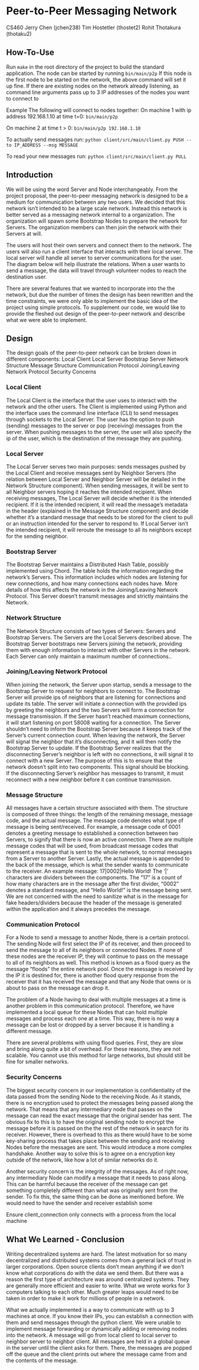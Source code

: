 # Peer-to-Peer Messaging Network
CS460
Jerry Chen (jchen238)
Tim Hostetler (thostet2)
Rohit Thotakura (thotaku2)

## How-To-Use
Run ```make``` in the root directory of the project to build the standard application. 
The node can be started by running ```bin/main/p2p```
If this node is the first node to be started on the network, the above command will set it up fine.
If there are existing nodes on the network already listening, as command line arguments pass up to 3 IP addresses of the nodes you want to connect to

Example
The following will connect to nodes together:
On machine 1 with ip address 192.168.1.10 at time t=0:
```bin/main/p2p```

On machine 2 at time t > 0:
```bin/main/p2p 192.168.1.10```

To actually send messages run:
```python client/src/main/client.py PUSH --to IP_ADDRESS --msg MESSAGE```

To read your new messages run:
```python client/src/main/client.py PULL```

## Introduction
We will be using the word Server and Node interchangeably.
From the project proposal, the peer-to-peer messaging network is designed to be a medium for communication between any two users. We decided that this network isn’t intended to be a large scale network. Instead this network is better served as a messaging network internal to a organization. The organization will spawn some Bootstrap Nodes to prepare the network for Servers. The organization members can then join the network with their Servers at will.

The users will host their own servers and connect them to the network. The users will also run a client interface that interacts with their local server. The local server will handle all server to server communications for the user. The diagram below will help illustrate the relations. When a user wants to send a message, the data will travel through volunteer nodes to reach the destination user.

There are several features that we wanted to incorporate into the the network, but due the number of times the design has been rewritten and the time constraints, we were only able to implement the basic idea of the project using simple protocols. To supplement our code, we would like to provide the fleshed out design of the peer-to-peer network and describe what we were able to implement.

## Design
The design goals of the peer-to-peer network can be broken down in different components:
    Local Client
    Local Server
    Bootstrap Server
    Network Structure
Message Structure
Communication Protocol
Joining/Leaving Network Protocol
Security Concerns

### Local Client
The Local Client is the interface that the user uses to interact with the network and the other users. The Client is implemented using Python and the interface uses the command line interface (CLI) to send messages through sockets to the Local Server. The user has the option to push (sending) messages to the server or pop (receiving) messages from the server. When pushing messages to the server, the user will also specify the ip of the user, which is the destination of the message they are pushing.

### Local Server
The Local Server serves two main purposes: sends messages pushed by the Local Client and receive messages sent by Neighbor Servers (the relation between Local Server and Neighbor Server will be detailed in the Network Structure component). When sending messages, it will be sent to all Neighbor servers hoping it reaches the intended recipient. When receiving messages, The Local Server will decide whether it is the intended recipient. If it is the intended recipient, it will read the message’s metadata in the header (explained in the Message Structure component) and decide whether it’s a standard message that needs to be stored for the client to pull or an instruction intended for the server to respond to. If Local Server isn’t the intended recipient, it will reroute the message to all its neighbors except for the sending neighbor.

### Bootstrap Server
The Bootstrap Server maintains a Distributed Hash Table, possibly implemented using Chord. The table holds the information regarding the network’s Servers. This information includes which nodes are listening for new connections, and how many connections each nodes have. More details of how this affects the network in the Joining/Leaving Network Protocol. This Server doesn’t transmit messages and strictly maintains the Network.

### Network Structure
The Network Structure consists of two types of Servers: Servers and Bootstrap Servers. The Servers are the Local Servers described above. The Bootstrap Server bootstraps new Servers joining the network, providing them with enough information to interact with other Servers in the network. Each Server can only maintain a maximum number of connections.. 

### Joining/Leaving Network Protocol
When joining the network, the Server upon startup, sends a message to the Bootstrap Server to request for neighbors to connect to. The Bootstrap Server will provide ips of neighbors that are listening for connections and update its table. The server will initiate a connection with the provided ips by greeting the neighbors and the two Servers will form a connection for message transmission. If the Server hasn’t reached maximum connections, it will start listening on port 58008 waiting for a connection. The Server shouldn’t need to inform the Bootstrap Server because it keeps track of the Server’s current connection count.
When leaving the network, the Server will signal the neighbor that it’s disconnecting, and it will then notify the Bootstrap Server to update. If the Bootstrap Server realizes that the disconnecting Server’s neighbor is left with no connections, it will signal it to connect with a new Server. The purpose of this is to ensure that the network doesn’t split into two components. This signal should be blocking. If the disconnecting Server’s neighbor has messages to transmit, it must reconnect with a new neighbor before it can continue transmission.

### Message Structure
All messages have a certain structure associated with them. The structure is composed of three things: the length of the remaining message, message code, and the actual message. The message code denotes what type of message is being sent/received. For example, a message code of 0001 denotes a greeting message to established a connection between two Servers, to signify that there is now an active connection. There are multiple message codes that will be used, from broadcast message codes that represent a message that is sent to the whole network, to normal messages from a Server to another Server. Lastly, the actual message is appended to the back of the message, which is what the sender wants to communicate to the receiver. 
An example message: 17|0002|Hello World!
The ‘|’ characters are dividers between the components. The “17” is a count of how many characters are in the message after the first divider, “0002” denotes a standard message, and “Hello World!” is the message being sent. We are not concerned with the need to sanitize what is in the message for fake headers/dividers because the header of the message is generated within the application and it always precedes the message.

### Communication Protocol
For a Node to send a message to another Node, there is a certain protocol. The sending Node will first select the IP of its receiver, and then proceed to send the message to all of its neighbors or connected Nodes. If none of these nodes are the receiver IP, they will continue to pass on the message to all of its neighbors as well. This method is known as a flood query as the message “floods” the entire network pool. Once the message is received by the IP it is destined for, there is another flood query response from the receiver that it has received the message and that any Node that owns or is about to pass on the message can drop it. 

The problem of a Node having to deal with multiple messages at a time is another problem in this communication protocol. Therefore, we have implemented a local queue for these Nodes that can hold multiple messages and process each one at a time. This way, there is no way a message can be lost or dropped by a server because it is handling a different message.

There are several problems with using flood queries. First, they are slow and bring along quite a bit of overhead. For these reasons, they are not scalable. You cannot use this method for large networks, but should still be fine for smaller networks. 

### Security Concerns
The biggest security concern in our implementation is confidentiality of the data passed from the sending Node to the receiving Node. As it stands, there is no encryption used to protect the messages being passed along the network. That means that any intermediary node that passes on the message can read the exact message that the original sender has sent. The obvious fix to this is to have the original sending node to encrypt the message before it is passed on the the rest of the network in search for its receiver. However, there is overhead to this as there would have to be some key-sharing process that takes place between the sending and receiving Nodes before the messages are sent. This would introduce a more complex handshake. Another way to solve this is to agree on a encryption key outside of the network, like how a lot of similar networks do it.

Another security concern is the integrity of the messages. As of right now, any intermediary Node can modify a message that it needs to pass along. This can be harmful because the receiver of the message can get something completely different than what was originally sent from the sender. To fix this, the same thing can be done as mentioned before. We would need to have the sender and receiver establish some 

Ensure client_connection only connects with a process from the local machine

## What We Learned - Conclusion
Writing decentralized systems are hard. The latest motivation for so many decentralized and distributed systems comes from a general lack of trust in larger corporations. Open source clients don’t mean anything if we don’t know what corporations do with the data we send them. But there was a reason the first type of architecture was around centralized systems. They are generally more efficient and easier to write. What we wrote works for 3 computers talking to each other. Much greater leaps would need to be taken in order to make it work for millions of people in a network.

What we actually implemented is a way to communicate with up to 3 machines at once. If you know their IPs, you can establish a connection with them and send messages through the python client. We were unable to implement message forwarding or dynamically adding or removing nodes into the network. A message will go from local client to local server to neighbor server to neighbor client. All messages are held in a global queue in the server until the client asks for them. There, the messages are popped off the queue and the client prints out where the message came from and the contents of the message.


